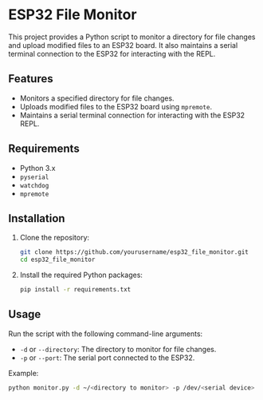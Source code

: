 # ESP32 File Monitor

This project provides a Python script to monitor a directory for file changes and upload modified files to an ESP32 board. It also maintains a serial terminal connection to the ESP32 for interacting with the REPL.

## Features

- Monitors a specified directory for file changes.
- Uploads modified files to the ESP32 board using `mpremote`.
- Maintains a serial terminal connection for interacting with the ESP32 REPL.

## Requirements

- Python 3.x
- `pyserial`
- `watchdog`
- `mpremote`

## Installation

1. Clone the repository:

    ```bash
    git clone https://github.com/yourusername/esp32_file_monitor.git
    cd esp32_file_monitor
    ```

2. Install the required Python packages:

    ```bash
    pip install -r requirements.txt
    ```

## Usage

Run the script with the following command-line arguments:

- `-d` or `--directory`: The directory to monitor for file changes.
- `-p` or `--port`: The serial port connected to the ESP32.

Example:

```bash
python monitor.py -d ~/<directory to monitor> -p /dev/<serial device>
